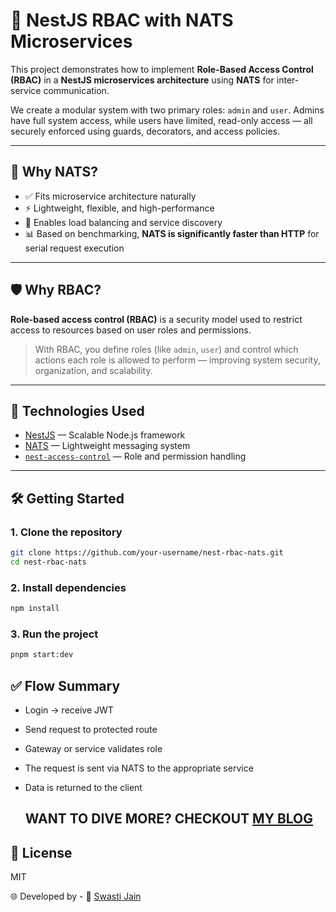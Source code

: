 # 🔐 NestJS RBAC with NATS Microservices

This project demonstrates how to implement **Role-Based Access Control (RBAC)** in a **NestJS microservices architecture** using **NATS** for inter-service communication.

We create a modular system with two primary roles: `admin` and `user`. Admins have full system access, while users have limited, read-only access — all securely enforced using guards, decorators, and access policies.

---

## 📌 Why NATS?

- ✅ Fits microservice architecture naturally  
- ⚡ Lightweight, flexible, and high-performance  
- 🔁 Enables load balancing and service discovery  
- 📊 Based on benchmarking, **NATS is significantly faster than HTTP** for serial request execution

---

## 🛡️ Why RBAC?

**Role-based access control (RBAC)** is a security model used to restrict access to resources based on user roles and permissions.

> With RBAC, you define roles (like `admin`, `user`) and control which actions each role is allowed to perform — improving system security, organization, and scalability.

---

## 🚀 Technologies Used

- [NestJS](https://nestjs.com/) — Scalable Node.js framework  
- [NATS](https://nats.io/) — Lightweight messaging system  
- [`nest-access-control`](https://www.npmjs.com/package/nest-access-control) — Role and permission handling  


---

## 🛠️ Getting Started

### 1. Clone the repository

```bash
git clone https://github.com/your-username/nest-rbac-nats.git
cd nest-rbac-nats
```
### 2. Install dependencies
```bash
npm install
```

### 3. Run the project
```bash
pnpm start:dev
```

## ✅ Flow Summary
- Login → receive JWT

- Send request to protected route

- Gateway or service validates role

- The request is sent via NATS to the appropriate service

- Data is returned to the client

  ## WANT TO DIVE MORE? CHECKOUT [MY BLOG](https://swastij.com/blog/nest-rbac-nats)

## 📜 License
MIT

🌐 Developed by - 
🔗 [Swasti Jain](https://swastij.com) 
